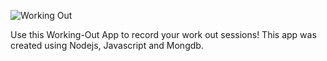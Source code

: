 ![Working Out](https://user-images.githubusercontent.com/64905823/94287571-7a101000-ff24-11ea-906d-c63c79822510.gif)



Use this Working-Out App to record your work out sessions!  This app was created using Nodejs, Javascript and Mongdb.
